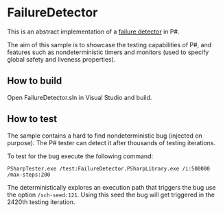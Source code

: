 FailureDetector
===============
This is an abstract implementation of a [failure detector](https://en.wikipedia.org/wiki/Failure_detector) in P#.

The aim of this sample is to showcase the testing capabilities of P#, and features such as nondeterministic timers and monitors (used to specify global safety and liveness properties).

## How to build
Open FailureDetector.sln in Visual Studio and build.

## How to test

The sample contains a hard to find nondeterministic bug (injected on purpose). The P# tester can detect it after thousands of testing iterations.

To test for the bug execute the following command:
```
PSharpTester.exe /test:FailureDetector.PSharpLibrary.exe /i:500000 /max-steps:200
```
The deterministically explores an execution path that triggers the bug use the option `/sch-seed:121`. Using this seed the bug will get triggered in the 2420th testing iteration.
